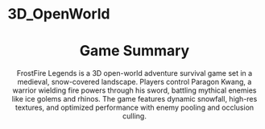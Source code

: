 # 3D_OpenWorld
<header>
  <h1>
    Game Summary
  </h1>
<p>
  FrostFire Legends is a 3D open-world adventure survival game set in a medieval, snow-covered landscape. Players control Paragon Kwang, a warrior wielding fire powers through his sword, battling mythical enemies like ice golems and rhinos. The game features dynamic snowfall, high-res textures, and optimized performance with enemy pooling and occlusion culling.
</p>
